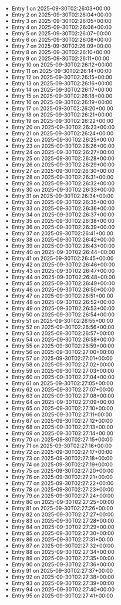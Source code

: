 - Entry 1 on 2025-09-30T02:26:03+00:00
- Entry 2 on 2025-09-30T02:26:04+00:00
- Entry 3 on 2025-09-30T02:26:05+00:00
- Entry 4 on 2025-09-30T02:26:06+00:00
- Entry 5 on 2025-09-30T02:26:07+00:00
- Entry 6 on 2025-09-30T02:26:08+00:00
- Entry 7 on 2025-09-30T02:26:09+00:00
- Entry 8 on 2025-09-30T02:26:10+00:00
- Entry 9 on 2025-09-30T02:26:11+00:00
- Entry 10 on 2025-09-30T02:26:12+00:00
- Entry 11 on 2025-09-30T02:26:14+00:00
- Entry 12 on 2025-09-30T02:26:15+00:00
- Entry 13 on 2025-09-30T02:26:16+00:00
- Entry 14 on 2025-09-30T02:26:17+00:00
- Entry 15 on 2025-09-30T02:26:18+00:00
- Entry 16 on 2025-09-30T02:26:19+00:00
- Entry 17 on 2025-09-30T02:26:20+00:00
- Entry 18 on 2025-09-30T02:26:21+00:00
- Entry 19 on 2025-09-30T02:26:22+00:00
- Entry 20 on 2025-09-30T02:26:23+00:00
- Entry 21 on 2025-09-30T02:26:24+00:00
- Entry 22 on 2025-09-30T02:26:25+00:00
- Entry 23 on 2025-09-30T02:26:26+00:00
- Entry 24 on 2025-09-30T02:26:27+00:00
- Entry 25 on 2025-09-30T02:26:28+00:00
- Entry 26 on 2025-09-30T02:26:29+00:00
- Entry 27 on 2025-09-30T02:26:30+00:00
- Entry 28 on 2025-09-30T02:26:31+00:00
- Entry 29 on 2025-09-30T02:26:32+00:00
- Entry 30 on 2025-09-30T02:26:33+00:00
- Entry 31 on 2025-09-30T02:26:34+00:00
- Entry 32 on 2025-09-30T02:26:35+00:00
- Entry 33 on 2025-09-30T02:26:36+00:00
- Entry 34 on 2025-09-30T02:26:37+00:00
- Entry 35 on 2025-09-30T02:26:38+00:00
- Entry 36 on 2025-09-30T02:26:39+00:00
- Entry 37 on 2025-09-30T02:26:41+00:00
- Entry 38 on 2025-09-30T02:26:42+00:00
- Entry 39 on 2025-09-30T02:26:43+00:00
- Entry 40 on 2025-09-30T02:26:44+00:00
- Entry 41 on 2025-09-30T02:26:45+00:00
- Entry 42 on 2025-09-30T02:26:46+00:00
- Entry 43 on 2025-09-30T02:26:47+00:00
- Entry 44 on 2025-09-30T02:26:48+00:00
- Entry 45 on 2025-09-30T02:26:49+00:00
- Entry 46 on 2025-09-30T02:26:50+00:00
- Entry 47 on 2025-09-30T02:26:51+00:00
- Entry 48 on 2025-09-30T02:26:52+00:00
- Entry 49 on 2025-09-30T02:26:53+00:00
- Entry 50 on 2025-09-30T02:26:54+00:00
- Entry 51 on 2025-09-30T02:26:55+00:00
- Entry 52 on 2025-09-30T02:26:56+00:00
- Entry 53 on 2025-09-30T02:26:57+00:00
- Entry 54 on 2025-09-30T02:26:58+00:00
- Entry 55 on 2025-09-30T02:26:59+00:00
- Entry 56 on 2025-09-30T02:27:00+00:00
- Entry 57 on 2025-09-30T02:27:01+00:00
- Entry 58 on 2025-09-30T02:27:02+00:00
- Entry 59 on 2025-09-30T02:27:03+00:00
- Entry 60 on 2025-09-30T02:27:04+00:00
- Entry 61 on 2025-09-30T02:27:05+00:00
- Entry 62 on 2025-09-30T02:27:07+00:00
- Entry 63 on 2025-09-30T02:27:08+00:00
- Entry 64 on 2025-09-30T02:27:09+00:00
- Entry 65 on 2025-09-30T02:27:10+00:00
- Entry 66 on 2025-09-30T02:27:11+00:00
- Entry 67 on 2025-09-30T02:27:12+00:00
- Entry 68 on 2025-09-30T02:27:13+00:00
- Entry 69 on 2025-09-30T02:27:14+00:00
- Entry 70 on 2025-09-30T02:27:15+00:00
- Entry 71 on 2025-09-30T02:27:16+00:00
- Entry 72 on 2025-09-30T02:27:17+00:00
- Entry 73 on 2025-09-30T02:27:18+00:00
- Entry 74 on 2025-09-30T02:27:19+00:00
- Entry 75 on 2025-09-30T02:27:20+00:00
- Entry 76 on 2025-09-30T02:27:21+00:00
- Entry 77 on 2025-09-30T02:27:22+00:00
- Entry 78 on 2025-09-30T02:27:23+00:00
- Entry 79 on 2025-09-30T02:27:24+00:00
- Entry 80 on 2025-09-30T02:27:25+00:00
- Entry 81 on 2025-09-30T02:27:26+00:00
- Entry 82 on 2025-09-30T02:27:27+00:00
- Entry 83 on 2025-09-30T02:27:28+00:00
- Entry 84 on 2025-09-30T02:27:29+00:00
- Entry 85 on 2025-09-30T02:27:30+00:00
- Entry 86 on 2025-09-30T02:27:31+00:00
- Entry 87 on 2025-09-30T02:27:32+00:00
- Entry 88 on 2025-09-30T02:27:34+00:00
- Entry 89 on 2025-09-30T02:27:35+00:00
- Entry 90 on 2025-09-30T02:27:36+00:00
- Entry 91 on 2025-09-30T02:27:37+00:00
- Entry 92 on 2025-09-30T02:27:38+00:00
- Entry 93 on 2025-09-30T02:27:39+00:00
- Entry 94 on 2025-09-30T02:27:40+00:00
- Entry 95 on 2025-09-30T02:27:41+00:00
